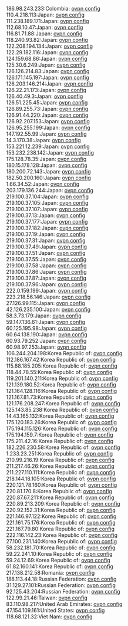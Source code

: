 186.98.243.233:Colombia: [ovpn config](vpn/186_98_243_233.ovpn)  
110.4.218.113:Japan: [ovpn config](vpn/110_4_218_113.ovpn)  
111.238.189.171:Japan: [ovpn config](vpn/111_238_189_171.ovpn)  
112.68.10.47:Japan: [ovpn config](vpn/112_68_10_47.ovpn)  
116.81.71.88:Japan: [ovpn config](vpn/116_81_71_88.ovpn)  
118.240.93.82:Japan: [ovpn config](vpn/118_240_93_82.ovpn)  
122.208.194.134:Japan: [ovpn config](vpn/122_208_194_134.ovpn)  
122.29.182.116:Japan: [ovpn config](vpn/122_29_182_116.ovpn)  
124.159.68.86:Japan: [ovpn config](vpn/124_159_68_86.ovpn)  
125.30.6.249:Japan: [ovpn config](vpn/125_30_6_249.ovpn)  
126.126.214.83:Japan: [ovpn config](vpn/126_126_214_83.ovpn)  
126.171.145.197:Japan: [ovpn config](vpn/126_171_145_197.ovpn)  
126.203.146.214:Japan: [ovpn config](vpn/126_203_146_214.ovpn)  
126.22.21.173:Japan: [ovpn config](vpn/126_22_21_173.ovpn)  
126.40.49.3:Japan: [ovpn config](vpn/126_40_49_3.ovpn)  
126.51.225.45:Japan: [ovpn config](vpn/126_51_225_45.ovpn)  
126.89.255.73:Japan: [ovpn config](vpn/126_89_255_73.ovpn)  
126.91.44.220:Japan: [ovpn config](vpn/126_91_44_220.ovpn)  
126.92.207.153:Japan: [ovpn config](vpn/126_92_207_153.ovpn)  
126.95.255.199:Japan: [ovpn config](vpn/126_95_255_199.ovpn)  
147.192.55.99:Japan: [ovpn config](vpn/147_192_55_99.ovpn)  
14.3.170.38:Japan: [ovpn config](vpn/14_3_170_38.ovpn)  
153.221.12.239:Japan: [ovpn config](vpn/153_221_12_239.ovpn)  
153.232.238.142:Japan: [ovpn config](vpn/153_232_238_142.ovpn)  
175.128.78.35:Japan: [ovpn config](vpn/175_128_78_35.ovpn)  
180.15.178.128:Japan: [ovpn config](vpn/180_15_178_128.ovpn)  
180.200.72.143:Japan: [ovpn config](vpn/180_200_72_143.ovpn)  
182.50.200.160:Japan: [ovpn config](vpn/182_50_200_160.ovpn)  
1.66.34.52:Japan: [ovpn config](vpn/1_66_34_52.ovpn)  
203.179.136.244:Japan: [ovpn config](vpn/203_179_136_244.ovpn)  
219.100.37.104:Japan: [ovpn config](vpn/219_100_37_104.ovpn)  
219.100.37.105:Japan: [ovpn config](vpn/219_100_37_105.ovpn)  
219.100.37.107:Japan: [ovpn config](vpn/219_100_37_107.ovpn)  
219.100.37.13:Japan: [ovpn config](vpn/219_100_37_13.ovpn)  
219.100.37.177:Japan: [ovpn config](vpn/219_100_37_177.ovpn)  
219.100.37.182:Japan: [ovpn config](vpn/219_100_37_182.ovpn)  
219.100.37.19:Japan: [ovpn config](vpn/219_100_37_19.ovpn)  
219.100.37.31:Japan: [ovpn config](vpn/219_100_37_31.ovpn)  
219.100.37.49:Japan: [ovpn config](vpn/219_100_37_49.ovpn)  
219.100.37.51:Japan: [ovpn config](vpn/219_100_37_51.ovpn)  
219.100.37.55:Japan: [ovpn config](vpn/219_100_37_55.ovpn)  
219.100.37.58:Japan: [ovpn config](vpn/219_100_37_58.ovpn)  
219.100.37.86:Japan: [ovpn config](vpn/219_100_37_86.ovpn)  
219.100.37.87:Japan: [ovpn config](vpn/219_100_37_87.ovpn)  
219.100.37.96:Japan: [ovpn config](vpn/219_100_37_96.ovpn)  
222.0.159.199:Japan: [ovpn config](vpn/222_0_159_199.ovpn)  
223.218.56.146:Japan: [ovpn config](vpn/223_218_56_146.ovpn)  
27.126.99.115:Japan: [ovpn config](vpn/27_126_99_115.ovpn)  
42.126.235.100:Japan: [ovpn config](vpn/42_126_235_100.ovpn)  
58.3.73.179:Japan: [ovpn config](vpn/58_3_73_179.ovpn)  
59.147.136.61:Japan: [ovpn config](vpn/59_147_136_61.ovpn)  
60.125.195.98:Japan: [ovpn config](vpn/60_125_195_98.ovpn)  
60.64.138.190:Japan: [ovpn config](vpn/60_64_138_190.ovpn)  
60.93.79.252:Japan: [ovpn config](vpn/60_93_79_252.ovpn)  
60.98.97.253:Japan: [ovpn config](vpn/60_98_97_253.ovpn)  
106.244.204.198:Korea Republic of: [ovpn config](vpn/106_244_204_198.ovpn)  
112.186.167.42:Korea Republic of: [ovpn config](vpn/112_186_167_42.ovpn)  
115.88.185.205:Korea Republic of: [ovpn config](vpn/115_88_185_205.ovpn)  
118.44.78.55:Korea Republic of: [ovpn config](vpn/118_44_78_55.ovpn)  
119.201.140.211:Korea Republic of: [ovpn config](vpn/119_201_140_211.ovpn)  
121.139.180.52:Korea Republic of: [ovpn config](vpn/121_139_180_52.ovpn)  
121.164.128.116:Korea Republic of: [ovpn config](vpn/121_164_128_116.ovpn)  
121.167.81.73:Korea Republic of: [ovpn config](vpn/121_167_81_73.ovpn)  
121.176.208.247:Korea Republic of: [ovpn config](vpn/121_176_208_247.ovpn)  
125.143.85.238:Korea Republic of: [ovpn config](vpn/125_143_85_238.ovpn)  
14.43.165.132:Korea Republic of: [ovpn config](vpn/14_43_165_132.ovpn)  
175.120.183.26:Korea Republic of: [ovpn config](vpn/175_120_183_26.ovpn)  
175.194.115.126:Korea Republic of: [ovpn config](vpn/175_194_115_126.ovpn)  
175.194.159.7:Korea Republic of: [ovpn config](vpn/175_194_159_7.ovpn)  
175.211.42.16:Korea Republic of: [ovpn config](vpn/175_211_42_16.ovpn)  
182.226.230.58:Korea Republic of: [ovpn config](vpn/182_226_230_58.ovpn)  
1.233.23.251:Korea Republic of: [ovpn config](vpn/1_233_23_251.ovpn)  
210.99.216.19:Korea Republic of: [ovpn config](vpn/210_99_216_19.ovpn)  
211.217.46.26:Korea Republic of: [ovpn config](vpn/211_217_46_26.ovpn)  
211.227.110.111:Korea Republic of: [ovpn config](vpn/211_227_110_111.ovpn)  
218.144.18.105:Korea Republic of: [ovpn config](vpn/218_144_18_105.ovpn)  
220.121.78.160:Korea Republic of: [ovpn config](vpn/220_121_78_160.ovpn)  
220.81.170.8:Korea Republic of: [ovpn config](vpn/220_81_170_8.ovpn)  
220.87.67.211:Korea Republic of: [ovpn config](vpn/220_87_67_211.ovpn)  
220.89.213.209:Korea Republic of: [ovpn config](vpn/220_89_213_209.ovpn)  
220.92.152.31:Korea Republic of: [ovpn config](vpn/220_92_152_31.ovpn)  
221.146.97.122:Korea Republic of: [ovpn config](vpn/221_146_97_122.ovpn)  
221.161.75.176:Korea Republic of: [ovpn config](vpn/221_161_75_176.ovpn)  
221.167.79.80:Korea Republic of: [ovpn config](vpn/221_167_79_80.ovpn)  
222.116.142.23:Korea Republic of: [ovpn config](vpn/222_116_142_23.ovpn)  
27.100.231.140:Korea Republic of: [ovpn config](vpn/27_100_231_140.ovpn)  
58.232.181.70:Korea Republic of: [ovpn config](vpn/58_232_181_70.ovpn)  
59.22.241.10:Korea Republic of: [ovpn config](vpn/59_22_241_10.ovpn)  
59.24.12.69:Korea Republic of: [ovpn config](vpn/59_24_12_69.ovpn)  
61.82.160.141:Korea Republic of: [ovpn config](vpn/61_82_160_141.ovpn)  
217.138.212.58:Romania: [ovpn config](vpn/217_138_212_58.ovpn)  
188.113.44.18:Russian Federation: [ovpn config](vpn/188_113_44_18.ovpn)  
31.129.27.101:Russian Federation: [ovpn config](vpn/31_129_27_101.ovpn)  
92.125.43.204:Russian Federation: [ovpn config](vpn/92_125_43_204.ovpn)  
122.99.21.46:Taiwan: [ovpn config](vpn/122_99_21_46.ovpn)  
83.110.98.217:United Arab Emirates: [ovpn config](vpn/83_110_98_217.ovpn)  
47.154.109.161:United States: [ovpn config](vpn/47_154_109_161.ovpn)  
118.68.121.32:Viet Nam: [ovpn config](vpn/118_68_121_32.ovpn)  
